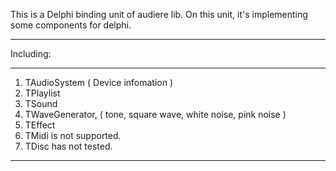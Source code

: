 This is a Delphi binding unit of audiere lib.
On this unit, it's implementing  some components for delphi.

---

Including:

---

  1. TAudioSystem ( Device infomation )
  1. TPlaylist
  1. TSound
  1. TWaveGenerator, ( tone, square wave, white noise, pink noise )
  1. TEffect
  1. TMidi is not supported.
  1. TDisc has not tested.

---

